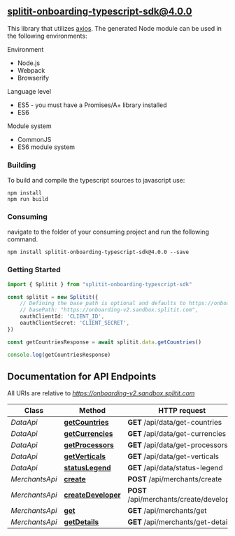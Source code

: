 ## splitit-onboarding-typescript-sdk@4.0.0

This library that utilizes [axios](https://github.com/axios/axios). The generated Node module can be used in the following environments:

Environment
* Node.js
* Webpack
* Browserify

Language level
* ES5 - you must have a Promises/A+ library installed
* ES6

Module system
* CommonJS
* ES6 module system

### Building

To build and compile the typescript sources to javascript use:
```
npm install
npm run build
```

### Consuming

navigate to the folder of your consuming project and run the following command.

```
npm install splitit-onboarding-typescript-sdk@4.0.0 --save
```

### Getting Started

```typescript
import { Splitit } from "splitit-onboarding-typescript-sdk"

const splitit = new Splitit({
    // Defining the base path is optional and defaults to https://onboarding-v2.sandbox.splitit.com
    // basePath: "https://onboarding-v2.sandbox.splitit.com",
    oauthClientId: 'CLIENT_ID',
    oauthClientSecret: 'CLIENT_SECRET',
})

const getCountriesResponse = await splitit.data.getCountries()

console.log(getCountriesResponse)

```

## Documentation for API Endpoints

All URIs are relative to *https://onboarding-v2.sandbox.splitit.com*

Class | Method | HTTP request | Description
------------ | ------------- | ------------- | -------------
*DataApi* | [**getCountries**](docs/DataApi.md#getCountries) | **GET** /api/data/get-countries | 
*DataApi* | [**getCurrencies**](docs/DataApi.md#getCurrencies) | **GET** /api/data/get-currencies | 
*DataApi* | [**getProcessors**](docs/DataApi.md#getProcessors) | **GET** /api/data/get-processors | 
*DataApi* | [**getVerticals**](docs/DataApi.md#getVerticals) | **GET** /api/data/get-verticals | 
*DataApi* | [**statusLegend**](docs/DataApi.md#statusLegend) | **GET** /api/data/status-legend | 
*MerchantsApi* | [**create**](docs/MerchantsApi.md#create) | **POST** /api/merchants/create | 
*MerchantsApi* | [**createDeveloper**](docs/MerchantsApi.md#createDeveloper) | **POST** /api/merchants/create/developer | 
*MerchantsApi* | [**get**](docs/MerchantsApi.md#get) | **GET** /api/merchants/get | 
*MerchantsApi* | [**getDetails**](docs/MerchantsApi.md#getDetails) | **GET** /api/merchants/get-details | 


